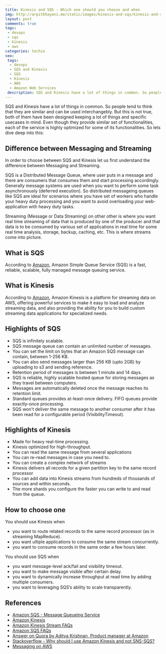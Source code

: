 ```yaml
---
title: Kinesis and SQS - Which one should you choose and when
img: http://arpitbhayani.me/static/images/kinesis-and-sqs/kinesis-and-sqs.jpg
layout: post
comments: true
tags:
 - devops
 - sqs
 - kinesis
 - aws
categories: techie
seo:
 tags:
  - devops
  - SQS and Kinesis
  - SQS
  - Kinesis
  - AWS
  - Amazon Web Services
 description: SQS and Kinesis have a lot of things in common. So people tend to think that they are similar and can be used interchangebly. But this is not true, both of them have been designed keeping a lot of things and specific usecases in mind. Even though they provide similar set of functionalities, each of the service is highly optimized for some of its functionalities. So lets dive deep into this
---
```


SQS and Kinesis have a lot of things in common. So people tend to think that they are similar and can be used interchangebly. But this is not true, both of them have been designed keeping a lot of things and specific usecases in mind. Even though they provide similar set of functionalities, each of the service is highly optimized for some of its functionalities. So lets dive deep into this:

## Difference between Messaging and Streaming
In order to choose between SQS and Kinesis let us first understand the difference between Messaging and Streaming.

SQS is a Distributed Message Queue, where user puts in a message and there are consumers that consumes them and start processing accordingly. Generally message systems are used when you want to perform some task asynchronously (deferred execution). So distributed messageing queues like SQS are ideal for scenarios where you have set of workers who handle your heavy duty processing and you want to avoid overloading your web-application with heavy duty tasks.

Streaming (Message or Data Streaming) on other other is where you want real time streaming of data that is produced by one of the producer and that data is to be consumed by various set of applications in real time for some real time analysis, storage, backup, caching, etc. This is where streams come into picture.

## What is SQS
According to [Amazon](https://aws.amazon.com/sqs/), Amazon Simple Queue Service (SQS) is a fast, reliable, scalable, fully managed message queuing service.

## What is Kinesis
According to [Amazon](https://aws.amazon.com/kinesis/), Amazon Kinesis is a platform for streaming data on AWS, offering powerful services to make it easy to load and analyze streaming data, and also providing the ability for you to build custom streaming data applications for specialized needs.


## Highlights of SQS
 - SQS is infinitely scalable.
 - SQS message queue can contain an unlimited number of messages.
 - You can set the limit on bytes that an Amazon SQS message can contain, between 1-256 KB.
 - You can also send messages larger than 256 KB (upto 2GB) by uploading to s3 and sending reference.
 - Retention period of messages is between 1 minute and 14 days.
 - SQS is reliable, highly scalable hosted queue for storing messages as they travel between computers.
 - Messages are automatically deleted once the message reaches its retention limit.
 - Standard queues provides at-least-once delivery. FIFO queues provide exactly-once processing.
 - SQS won't deliver the same message to another consumer after it has been read for a configurable period (VisibilityTimeout).

## Highlights of Kinesis
 - Made for heavy real-time processing.
 - Kinesis optimized for high-throughput.
 - You can read the same message from several applications
 - You can re-read messages in case you need to.
 - You can create a complex network of streams
 - Kinesis delivers all records for a given partition key to the same record processor
 - You can add data into Kinesis streams from hundreds of thousands of sources and within seconds.
 - The more shards you configure the faster you can write to and read from the queue.


## How to choose one
You should use Kinesis when
 - you want to route related records to the same record processor (as in streaming MapReduce).
 - you want ultiple applications to consume the same stream concurrently.
 - you want to consume records in the same order a few hours later.

 You should use SQS when
  - you want message-level ack/fail and visibility timeout.
  - you want to make message visible after certain delay.
  - you want to dynamically increase throughput at read time by adding multiple consumers.
  - you want to leveraging SQS’s ability to scale transparently.

## References
- [Amazon SQS - Message Queueing Service](https://aws.amazon.com/sqs/)
- [Amazon Kinesis](https://aws.amazon.com/kinesis/)
- [Amazon Kinesis Stream FAQs](https://aws.amazon.com/kinesis/streams/faqs/)
- [Amazon SQS FAQs](https://aws.amazon.com/sqs/faqs/)
- [Answer on Quora by Aditya Krishnan, Product manager at Amazon](https://www.quora.com/What-is-the-difference-between-Kinesis-and-SQS-It-seems-capable-of-serving-similar-use-cases-apart-from-the-shards-and-partition-keys)
 - [Stackoverflow - Why should I use Amazon Kinesis and not SNS-SQS?](http://stackoverflow.com/questions/26623673/why-should-i-use-amazon-kinesis-and-not-sns-sqs)
 - [Messaging on AWS](http://fbrnc.net/blog/2016/03/messaging-on-aws)

